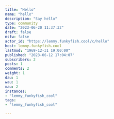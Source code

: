 ```yaml
---
title: "Hello" 
name: "hello"
description: "Say hello"
type: community
date: "2023-06-20 11:37:32"
draft: false
nsfw: false
actor_id: "https://lemmy.funkyfish.cool/c/hello"
host: lemmy.funkyfish.cool
lastmod: "1969-12-31 19:00:00"
published: "2023-06-12 17:04:07"
subscribers: 2
posts: 1
comments: 2
weight: 1
dau: 1
wau: 1
mau: 2
instances:
- "lemmy_funkyfish_cool"
tags: 
- "lemmy_funkyfish_cool"

---
```

